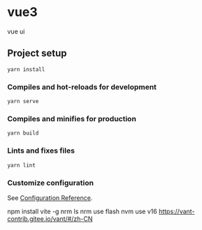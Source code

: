 # vue3
vue ui
## Project setup
```
yarn install
```

### Compiles and hot-reloads for development
```
yarn serve
```

### Compiles and minifies for production
```
yarn build
```

### Lints and fixes files
```
yarn lint
```

### Customize configuration
See [Configuration Reference](https://cli.vuejs.org/config/).

npm install vite -g
nrm ls 
nrm use flash
nvm use v16
https://vant-contrib.gitee.io/vant/#/zh-CN
